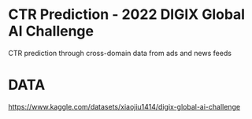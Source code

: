 # CTR Prediction - 2022 DIGIX Global AI Challenge

CTR prediction through cross-domain data from ads and news feeds



# DATA
https://www.kaggle.com/datasets/xiaojiu1414/digix-global-ai-challenge
